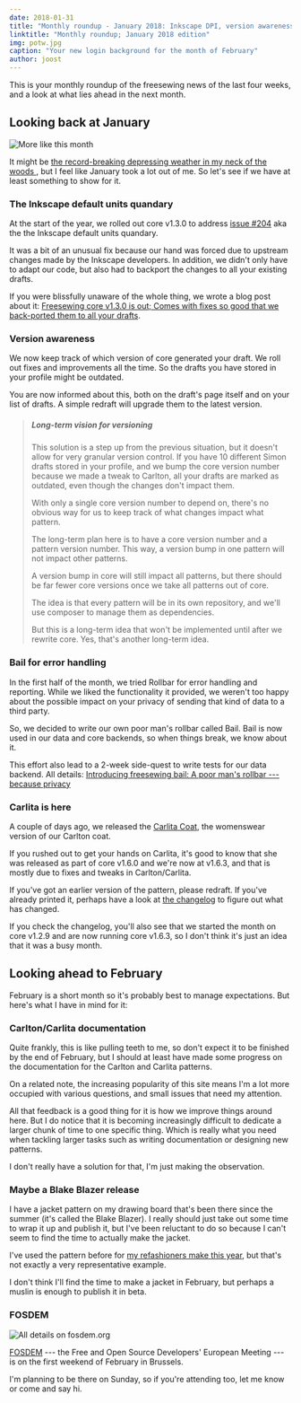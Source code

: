 ```yaml
---
date: 2018-01-31
title: "Monthly roundup - January 2018: Inkscape DPI, version awareness, Bail, and Carlita"
linktitle: "Monthly roundup; January 2018 edition"
img: potw.jpg
caption: "Your new login background for the month of February"
author: joost
---
```


This is your monthly roundup of the freesewing news of the last four weeks, and a look at what lies ahead in the next month.

## Looking back at January
![More like this month](coffee.gif)

It might be [the record-breaking depressing weather in my neck of the woods ](https://www.theguardian.com/world/2018/jan/19/aint-no-sunshine-winter-darkest-europe), but I feel like January took a lot out of me. So let's see if we have at least something to show for it.

### The Inkscape default units quandary

At the start of the year, we rolled out core v1.3.0 to address [issue #204](https://github.com/freesewing/core/issues/204) aka the the Inkscape default units quandary.

It was a bit of an unusual fix because our hand was forced due to upstream changes made by the Inkscape developers. In addition, we didn't only have to adapt our code, but also had to backport the changes to all your existing drafts.

If you were blissfully unaware of the whole thing, we wrote a blog post about it: [Freesewing core v1.3.0 is out; Comes with fixes so good that we back-ported them to all your drafts](https://joost.freesewing.org/blog/core-v1.3.0-is-out/).

### Version awareness

We now keep track of which version of core generated your draft. We roll out fixes and improvements all the time. So the drafts you have stored in your profile might be outdated.

You are now informed about this, both on the draft's page itself and on your list of drafts. A simple redraft will upgrade them to the latest version.

> ##### Long-term vision for versioning
> 
> This solution is a step up from the previous situation, but it doesn't allow for very granular version control. If you have 10 different Simon drafts stored in your profile, and we bump the core version number because we made a tweak to Carlton, all your drafts are marked as outdated, even though the changes don't impact them.
> 
> With only a single core version number to depend on, there's no obvious way for us to keep track of what changes impact what pattern.
> 
> The long-term plan here is to have a core version number and a pattern version number. This way, a version bump in one pattern will not impact other patterns. 
> 
> A version bump in core will still impact all patterns, but there should be far fewer core versions once we take all patterns out of core.
> 
> The idea is that every pattern will be in its own repository, and we'll use composer to manage them as dependencies. 
> 
> But this is a long-term idea that won't be implemented until after we rewrite core. Yes, that's another long-term idea.

### Bail for error handling

In the first half of the month, we tried Rollbar for error handling and reporting. While we liked the functionality it provided, we weren't too happy about the possible impact on your privacy of sending that kind of data to a third party.

So, we decided to write our own poor man's rollbar called Bail. Bail is now used in our data and core backends, so when things break, we know about it.

This effort also lead to a 2-week side-quest to write tests for our data backend. All details: [Introducing freesewing bail: A poor man's rollbar --- because privacy](/blog/introducing-bail/)

### Carlita is here

A couple of days ago, we released the [Carlita Coat](/patterns/carlita), the womenswear version of our Carlton coat.

If you rushed out to get your hands on Carlita, it's good to know that she was released as part of core v1.6.0 and we're now at v1.6.3, and that is mostly due to fixes and tweaks in Carlton/Carlita.

If you've got an earlier version of the pattern, please redraft. If you've already printed it, perhaps have a look at [the changelog](https://github.com/freesewing/core/blob/develop/CHANGELOG.md) to figure out what has changed.

If you check the changelog, you'll also see that we started the month on core v1.2.9 and are now running core v1.6.3, so I don't think it's just an idea that it was a busy month.

## Looking ahead to February

February is a short month so it's probably best to manage expectations. But here's what I have in mind for it:

### Carlton/Carlita documentation

Quite frankly, this is like pulling teeth to me, so don't expect it to be finished by the end of February, but I should at least have made some progress on the documentation for the Carlton and Carlita patterns.

On a related note, the increasing popularity of this site means I'm a lot more occupied with various questions, and small issues that need my attention.

All that feedback is a good thing for it is how we improve things around here. But I do notice that it is becoming increasingly difficult to dedicate a larger chunk of time to one specific thing. Which is really what you need when tackling larger tasks such as writing documentation or designing new patterns.

I don't really have a solution for that, I'm just making the observation.

### Maybe a Blake Blazer release

I have a jacket pattern on my drawing board that's been there since the summer (it's called the Blake Blazer). I really should just take out some time to wrap it up and publish it, but I've been reluctant to do so because I can't seem to find the time to actually make the jacket.

I've used the pattern before for [my refashioners make this year](/blog/the-refashioners-2017/), but that's not exactly a very representative example.

I don't think I'll find the time to make a jacket in February, but perhaps a muslin is enough to publish it in beta.

### FOSDEM

![All details on fosdem.org](fosdem.png)

[FOSDEM](http://fosdem.org/) --- the Free and Open Source Developers' European Meeting --- is on the first weekend of February in Brussels.

I'm planning to be there on Sunday, so if you're attending too, let me know or come and say hi.



